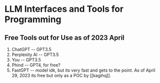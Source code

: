# LLM Interfaces and Tools for Programming

## Free Tools out for Use as of 2023 April
1. ChatGPT -- GPT3.5
2. Perplexity AI -- GPT3.5
3. You -- GPT3.5
4. Phind -- GPT4, for free?
5. FastGPT -- model idk, but its very fast and gets to the point. As of April 29, 2023 its free but only as a POC by [[kagihq]].